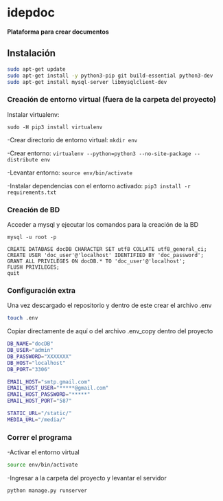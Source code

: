 # idepdoc
**Plataforma para crear documentos**

## Instalación

```sh
sudo apt-get update
sudo apt-get install -y python3-pip git build-essential python3-dev
sudo apt-get install mysql-server libmysqlclient-dev
```

### Creación de entorno virtual (fuera de la carpeta del proyecto)

Instalar virtualenv:
```
sudo -H pip3 install virtualenv
```
-Crear directorio de entorno virtual: `mkdir env`

-Crear entorno: `virtualenv --python=python3 --no-site-package --distribute env`

-Levantar entorno: `source env/bin/activate`

-Instalar dependencias con el entorno activado: `pip3 install -r requirements.txt`

### Creación de BD

Acceder a mysql y ejecutar los comandos para la creación de la BD
```
mysql -u root -p

CREATE DATABASE docDB CHARACTER SET utf8 COLLATE utf8_general_ci;
CREATE USER 'doc_user'@'localhost' IDENTIFIED BY 'doc_password';
GRANT ALL PRIVILEGES ON docDB.* TO 'doc_user'@'localhost';
FLUSH PRIVILEGES;
quit

```

### Configuración extra

Una vez descargado el repositorio y dentro de este crear el archivo .env
```sh
touch .env
```
Copiar directamente de aquí o del archivo .env_copy dentro del proyecto

```sh
DB_NAME="docDB"
DB_USER="admin"
DB_PASSWORD="XXXXXXX"
DB_HOST="localhost"
DB_PORT="3306"

EMAIL_HOST="smtp.gmail.com"
EMAIL_HOST_USER="*****@gmail.com"
EMAIL_HOST_PASSWORD="*****"
EMAIL_HOST_PORT="587"

STATIC_URL="/static/"
MEDIA_URL="/media/"

``` 

### Correr el programa

-Activar el entorno virtual
```sh
source env/bin/activate
```
-Ingresar a la carpeta del proyecto y levantar el servidor
```sh
python manage.py runserver
```